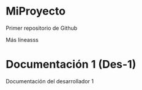 # MiProyecto
Primer repositorio de Github

Más líneasss

# Documentación 1 (Des-1)
Documentación del desarrollador 1